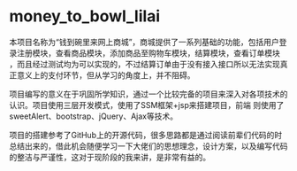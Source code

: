 # money_to_bowl_lilai
本项目名称为“钱到碗里来网上商城”，商城提供了一系列基础的功能，包括用户登录注册模块，查看商品模块，添加商品至购物车模块，结算模块，查看订单模块
，而且经过测试均为可以实现的，不过结算订单由于没有接入接口所以无法实现真正意义上的支付环节，但从学习的角度上，并不阻碍。    
  
项目编写的意义在于巩固所学知识，通过一个比较完备的项目来深入对各项技术的认识。项目使用三层开发模式，使用了SSM框架+jsp来搭建项目，前端
则使用了sweetAlert、bootstrap、jQuery、Ajax等技术。  
  
项目的搭建参考了GitHub上的开源代码，很多思路都是通过阅读前辈们代码的时总结出来的，借此机会随便学习一下大佬们的思想理念，设计方案，以及编写代码
的整洁与严谨性，这对于现阶段的我来讲，是非常有益的。
  
  
